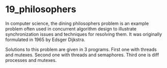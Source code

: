 # 19_philosophers

In computer science, the dining philosophers problem is an example problem often used in concurrent 
algorithm design to illustrate synchronization issues and techniques for resolving them.
It was originally formulated in 1965 by Edsger Dijkstra.

Solutions to this problem are given in 3 programs.
First one with threads and mutexes.
Second one with threads and semaphores.
Third one is diff processes and mutexes.
